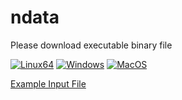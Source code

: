 # ndata



Please download executable binary file

[![Linux64](https://img.shields.io/badge/binary-linux-green.svg?style=flat)](https://vis.nucleome.org/static/ndata/current/linux/ndata)
[![Windows](https://img.shields.io/badge/binary-win-blue.svg?style=flat)](https://vis.nucleome.org/static/ndata/current/win64/ndata.exe)
[![MacOS](https://img.shields.io/badge/binary-macos-yellow.svg?style=flat)](https://vis.nucleome.org/static/ndata/current/mac/ndata)


[Example Input File](https://vis.nucleome.org/static/ndata/cnb.xlsx)

